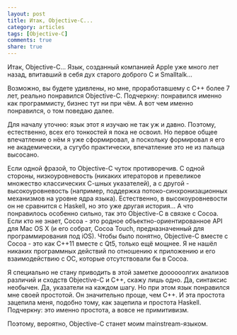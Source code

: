 ```yaml
---
layout: post
title: Итак, Objective-C...
category: articles
tags: [Objective-C]
comments: true
share: true
---
```


Итак, Objective-C... Язык, созданный компанией Apple уже много лет назад, впитавший в себя дух старого доброго C и Smalltalk...

Возможно, вы будете удивлены, но мне, проработавшему с С++ более 7 лет, реально понравился Objective-C. Подчеркну: понравился именно как программисту, бизнес тут ни при чём. А вот чем именно понравился, о том поведаю далее.

Для началу уточню: язык этот я изучаю не так уж и давно. Поэтому, естественно, всех его тонкостей я пока не освоил. Но первое общее впечатление о нём я уже сформировал, а поскольку формировал я его не академически, а сугубо практически, впечатление это не из пальца высосано.

Если одной фразой, то Objective-C чуток противоречив. С одной стороны, низкоуровневость (никаких итераторов и превеликое множество классических С-шных указателей), а с другой - высокоуровневость (например, поддержка потоко-синхронизационных механизмов на уровне ядра языка). Естественно, в высокоуровневости он не сравнится с Haskell, но это уже другая история... А что понравилось особенно сильно, так это Objective-C в связке с Cocoa. Если кто не знает, Cocoa - это родное объектно-ориентированное API для Mac OS X (и его собрат, Cocoa Touch, предназначенный для программирования под iOS). Чтобы было понятно, Objective-C вместе с Cocoa - это как С++11 вместе с Qt5, только ещё мощнее. Я не нашёл никаких программных действий по отношению к приложению и его взаимодействию с ОС, которые отсутствовали бы в Cocoa.

Я специально не стану приводить в этой заметке доооооолгих анализов различий и сходств Objective-C и C++, скажу лишь одно. Да, синтаксис необычен. Да, указатели на каждом шагу. Но при этом язык понравился мне своей простотой. Он значительно проще, чем С++. И эта простота зацепила меня, подобно тому, как зацепила и простота Haskell. Подчеркну: это именно простота, а вовсе не примитивизм.

Поэтому, вероятно, Objective-C станет моим mainstream-языком.
